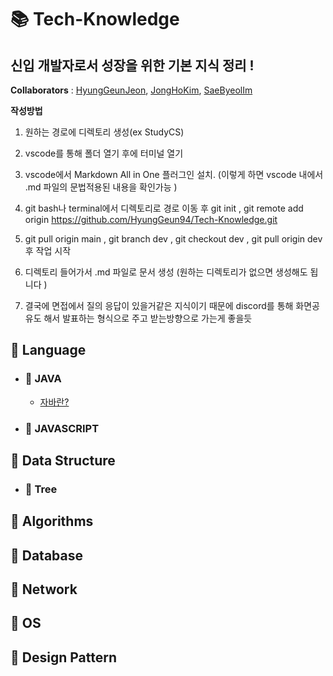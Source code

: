 # 📚 Tech-Knowledge

## 신입 개발자로서 성장을 위한 기본 지식 정리 ! 

**Collaborators** : [HyungGeunJeon](https://github.com/HyungGeun94), [JongHoKim](https://github.com/KimJongHoss), [SaeByeolIm](https://github.com/bbbyeol01)
<br>

**작성방법**   


1. 원하는 경로에 디렉토리 생성(ex StudyCS) 


2. vscode를 통해 폴더 열기 후에 터미널 열기


3. vscode에서  Markdown All in One 플러그인 설치. (이렇게 하면 vscode 내에서 .md 파일의 문법적용된 내용을 확인가능 ) 


3. git bash나 terminal에서 디렉토리로 경로 이동 후 git init , git remote add origin https://github.com/HyungGeun94/Tech-Knowledge.git


4. git pull origin main , git branch dev , git checkout dev , git pull origin dev 후 작업 시작


5. 디렉토리 들어가서 .md 파일로 문서 생성 (원하는 디렉토리가 없으면 생성해도 됩니다 )


6. 결국에 면접에서 질의 응답이 있을거같은 지식이기 때문에 discord를 통해 화면공유도 해서 발표하는 형식으로 주고 받는방향으로 가는게 좋을듯


## 📒 Language  

- ### 📖 JAVA
    * [자바란?](./docs/Java/Java1.md)

    
- ### 📖 JAVASCRIPT  


## 📕 Data Structure



  * ### 📖 Tree


## 📗 Algorithms




## 📘 Database

## 📙 Network

## 📓 OS


## 📔 Design Pattern  
